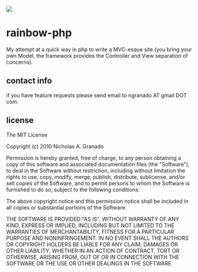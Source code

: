 ![](http://farm5.static.flickr.com/4100/4765711425_3ba06eff1b.jpg)

rainbow-php
===========

My attempt at a quick way in php to write a MVC-esque site (you bring your 
own Model, the framework provides the Controller and View separation of 
concerns).

contact info
------------
if you have feature requests please send email to ngranado AT gmail DOT com.

license
-------
The MIT License

Copyright (c) 2010 Nicholas A. Granado

Permission is hereby granted, free of charge, to any person obtaining a copy
of this software and associated documentation files (the "Software"), to 
deal in the Software without restriction, including without limitation 
the rights to use, copy, modify, merge, publish, distribute, sublicense, 
and/or sell copies of the Software, and to permit persons to whom the 
Software is furnished to do so, subject to the following conditions:

The above copyright notice and this permission notice shall be included in
all copies or substantial portions of the Software.

THE SOFTWARE IS PROVIDED "AS IS", WITHOUT WARRANTY OF ANY KIND, EXPRESS OR
IMPLIED, INCLUDING BUT NOT LIMITED TO THE WARRANTIES OF MERCHANTABILITY,
FITNESS FOR A PARTICULAR PURPOSE AND NONINFRINGEMENT. IN NO EVENT SHALL THE
AUTHORS OR COPYRIGHT HOLDERS BE LIABLE FOR ANY CLAIM, DAMAGES OR OTHER
LIABILITY, WHETHER IN AN ACTION OF CONTRACT, TORT OR OTHERWISE, ARISING
FROM, OUT OF OR IN CONNECTION WITH THE SOFTWARE OR THE USE OR OTHER 
DEALINGS IN THE SOFTWARE.